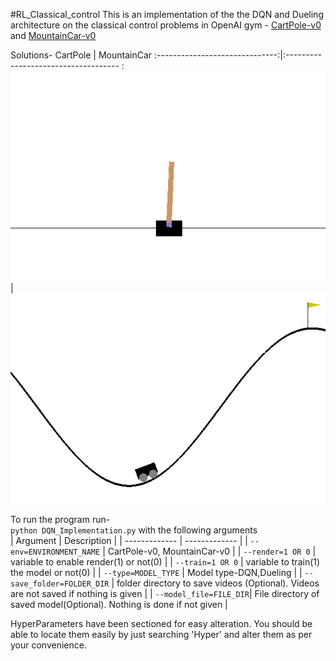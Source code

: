 #RL_Classical_control
This is an implementation of the the DQN and Dueling architecture on the classical control problems in OpenAI gym - [CartPole-v0](https://gym.openai.com/envs/CartPole-v0/) and [MountainCar-v0](https://gym.openai.com/envs/MountainCar-v0/)

Solutions-
CartPole  | MountainCar 
:------------------------------:|:------------------------------------ :
![CartPole](/docs/CartPole.gif) | ![MountainCar](/docs/MountainCar.gif)



To run the program run- <br />
`python DQN_Implementation.py` with the following arguments <br />
| Argument  | Description |
| ------------- | ------------- |
| `--env=ENVIRONMENT_NAME`   | CartPole-v0, MountainCar-v0  |
| `--render=1 OR 0` | variable to enable render(1) or not(0)  |
| `--train=1 OR 0`   | variable to train(1) the model or not(0) |
| `--type=MODEL_TYPE` | Model type-DQN,Dueling |
|  `--save_folder=FOLDER_DIR` | folder directory to save videos (Optional). Videos are not saved if nothing is given |
| `--model_file=FILE_DIR`| File directory of saved model(Optional). Nothing is done if not given |
 

HyperParameters have been sectioned for easy alteration. You should be able to locate them easily by just searching 'Hyper' and alter them as per your convenience.
